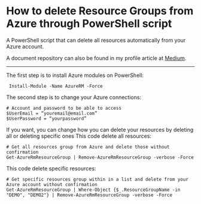 # How to delete Resource Groups from Azure through PowerShell script

A PowerShell script that can delete all resources automatically from your Azure account.

A document repository can also be found in my profile article at [Medium](https://guimatheus92.medium.com/how-to-delete-resource-groups-from-azure-through-powershell-script-21f1539d43cb "Medium").

------------

The first step is to install Azure modules on PowerShell:
```shell
 Install-Module -Name AzureRM -Force
```

The second step is to change your Azure connections:
```shell
# Account and password to be able to access
$UserEmail = “youremail@email.com”
$UserPassword = “yourpassword”
```

If you want, you can change how you can delete your resources by deleting all or deleting specific ones
This code delete all resources:
```shell
# Get all resources group from Azure and delete those without confirmation
Get-AzureRmResourceGroup | Remove-AzureRmResourceGroup -verbose -Force
```
This code delete specific resources:
```shell
# Get specific resources group within in a list and delete from your Azure account without confirmation
Get-AzureRmResourceGroup | Where-Object {$_.ResourceGroupName -in "DEMO", "DEMO2"} | Remove-AzureRmResourceGroup -verbose -Force
```
